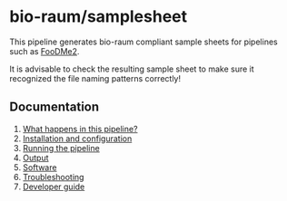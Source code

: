 # bio-raum/samplesheet

This pipeline generates bio-raum compliant sample sheets for pipelines such as [FooDMe2](https://github.com/bio-raum/FoodMe2).

It is advisable to check the resulting sample sheet to make sure it recognized the file naming patterns correctly!

## Documentation 

1. [What happens in this pipeline?](docs/pipeline.md)
2. [Installation and configuration](docs/installation.md)
3. [Running the pipeline](docs/usage.md)
4. [Output](docs/output.md)
5. [Software](docs/software.md)
5. [Troubleshooting](docs/troubleshooting.md)
6. [Developer guide](docs/developer.md)
